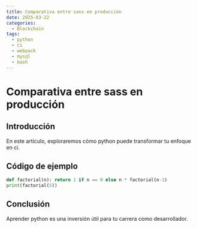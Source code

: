```yaml
---
title: Comparativa entre sass en producción
date: 2025-03-22
categories:
  - Blockchain
tags:
  - python
  - ci
  - webpack
  - mysql
  - bash
---
```


# Comparativa entre sass en producción

## Introducción

En este artículo, exploraremos cómo python puede transformar tu enfoque en ci.

## Código de ejemplo

```python
def factorial(n): return 1 if n == 0 else n * factorial(n-1)
print(factorial(5))
```

## Conclusión

Aprender python es una inversión útil para tu carrera como desarrollador.